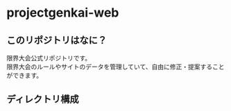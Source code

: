# projectgenkai-web



## このリポジトリはなに？

限界大会公式リポジトリです。        
限界大会のルールやサイトのデータを管理していて、自由に修正・提案することができます。

## ディレクトリ構成

